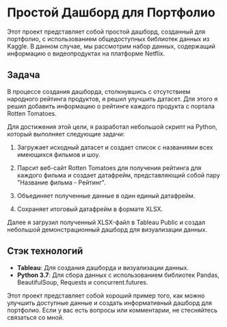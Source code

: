 # Простой Дашборд для Портфолио

Этот проект представляет собой простой дашборд, созданный для портфолио, с использованием общедоступных библиотек данных из Kaggle. В данном случае, мы рассмотрим набор данных, содержащий информацию о видеопродуктах на платформе Netflix.

## Задача

В процессе создания дашборда, столкнувшись с отсутствием народного рейтинга продуктов, я решил улучшить датасет. Для этого я решил добавить информацию о рейтинге каждого продукта с портала Rotten Tomatoes.

Для достижения этой цели, я разработал небольшой скрипт на Python, который выполняет следующие задачи:

1. Загружает исходный датасет и создает список с названиями всех имеющихся фильмов и шоу.

2. Парсит веб-сайт Rotten Tomatoes для получения рейтинга для каждого фильма и создает датафрейм, представляющий собой пару "Название фильма - Рейтинг".

3. Объединяет полученные данные в один единый датафрейм.

4. Сохраняет итоговый датафрейм в формате XLSX.

Далее я загрузил полученный XLSX-файл в Tableau Public и создал небольшой демонстрационный дашборд для визуализации данных.

## Стэк технологий

- **Tableau**: Для создания дашборда и визуализации данных.
- **Python 3.7**: Для сбора данных с использованием библиотек Pandas, BeautifulSoup, Requests и concurrent.futures.

Этот проект представляет собой хороший пример того, как можно улучшить доступные данные и создать информативный дашборд для портфолио. Если у вас есть вопросы или комментарии, не стесняйтесь связаться со мной.
